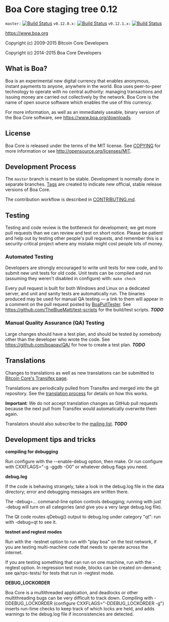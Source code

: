 Boa Core staging tree 0.12
===============================

`master:` [![Build Status](https://travis-ci.org/boapay/boa.svg?branch=master)](https://travis-ci.org/boapay/boa) `v0.12.0.x:` [![Build Status](https://travis-ci.org/boapay/boa.svg?branch=v0.12.0.x)](https://travis-ci.org/boapay/boa/branches) `v0.12.1.x:` [![Build Status](https://travis-ci.org/boapay/boa.svg?branch=v0.12.1.x)](https://travis-ci.org/boapay/boa/branches)

https://www.boa.org

Copyright (c) 2009-2015 Bitcoin Core Developers

Copyright (c) 2014-2015 Boa Core Developers


What is Boa?
----------------

Boa is an experimental new digital currency that enables anonymous, instant
payments to anyone, anywhere in the world. Boa uses peer-to-peer technology
to operate with no central authority: managing transactions and issuing money
are carried out collectively by the network. Boa Core is the name of open
source software which enables the use of this currency.

For more information, as well as an immediately useable, binary version of
the Boa Core software, see https://www.boa.org/downloads.


License
-------

Boa Core is released under the terms of the MIT license. See [COPYING](COPYING) for more
information or see http://opensource.org/licenses/MIT.

Development Process
-------------------

The `master` branch is meant to be stable. Development is normally done in separate branches.
[Tags](https://github.com/EugeneAlex/boa/tags) are created to indicate new official,
stable release versions of Boa Core.

The contribution workflow is described in [CONTRIBUTING.md](https://github.com/EugeneAlex/boa/blob/v0.12.1.x/CONTRIBUTING.md).


Testing
-------

Testing and code review is the bottleneck for development; we get more pull
requests than we can review and test on short notice. Please be patient and help out by testing
other people's pull requests, and remember this is a security-critical project where any mistake might cost people
lots of money.

### Automated Testing

Developers are strongly encouraged to write unit tests for new code, and to
submit new unit tests for old code. Unit tests can be compiled and run (assuming they weren't disabled in configure) with: `make check`

Every pull request is built for both Windows and Linux on a dedicated server,
and unit and sanity tests are automatically run. The binaries produced may be
used for manual QA testing — a link to them will appear in a comment on the
pull request posted by [BoaPullTester](https://github.com/boapay/PullTester). See https://github.com/TheBlueMatt/test-scripts
for the build/test scripts. ***TODO***

### Manual Quality Assurance (QA) Testing

Large changes should have a test plan, and should be tested by somebody other
than the developer who wrote the code.
See https://github.com/boapay/QA/ for how to create a test plan. ***TODO***

Translations
------------

Changes to translations as well as new translations can be submitted to
[Bitcoin Core's Transifex page](https://www.transifex.com/projects/p/boa/).

Translations are periodically pulled from Transifex and merged into the git repository. See the
[translation process](doc/translation_process.md) for details on how this works.

**Important**: We do not accept translation changes as GitHub pull requests because the next
pull from Transifex would automatically overwrite them again.

Translators should also subscribe to the [mailing list](https://groups.google.com/forum/#!forum/boa-translators). ***TODO***

Development tips and tricks
---------------------------

**compiling for debugging**

Run configure with the --enable-debug option, then make. Or run configure with
CXXFLAGS="-g -ggdb -O0" or whatever debug flags you need.

**debug.log**

If the code is behaving strangely, take a look in the debug.log file in the data directory;
error and debugging messages are written there.

The -debug=... command-line option controls debugging; running with just -debug will turn
on all categories (and give you a very large debug.log file).

The Qt code routes qDebug() output to debug.log under category "qt": run with -debug=qt
to see it.

**testnet and regtest modes**

Run with the -testnet option to run with "play boa" on the test network, if you
are testing multi-machine code that needs to operate across the internet.

If you are testing something that can run on one machine, run with the -regtest option.
In regression test mode, blocks can be created on-demand; see qa/rpc-tests/ for tests
that run in -regtest mode.

**DEBUG_LOCKORDER**

Boa Core is a multithreaded application, and deadlocks or other multithreading bugs
can be very difficult to track down. Compiling with -DDEBUG_LOCKORDER (configure
CXXFLAGS="-DDEBUG_LOCKORDER -g") inserts run-time checks to keep track of which locks
are held, and adds warnings to the debug.log file if inconsistencies are detected.
